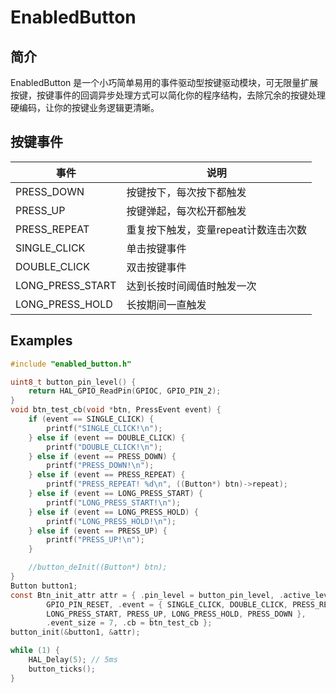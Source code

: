 # EnabledButton

## 简介
EnabledButton 是一个小巧简单易用的事件驱动型按键驱动模块，可无限量扩展按键，按键事件的回调异步处理方式可以简化你的程序结构，去除冗余的按键处理硬编码，让你的按键业务逻辑更清晰。


## 按键事件

| 事件             | 说明                                 |
| ---------------- | ------------------------------------ |
| PRESS_DOWN       | 按键按下，每次按下都触发             |
| PRESS_UP         | 按键弹起，每次松开都触发             |
| PRESS_REPEAT     | 重复按下触发，变量repeat计数连击次数 |
| SINGLE_CLICK     | 单击按键事件                         |
| DOUBLE_CLICK     | 双击按键事件                         |
| LONG_PRESS_START | 达到长按时间阈值时触发一次           |
| LONG_PRESS_HOLD  | 长按期间一直触发                     |


## Examples

```c
#include "enabled_button.h"

uint8_t button_pin_level() {
	return HAL_GPIO_ReadPin(GPIOC, GPIO_PIN_2);
}
void btn_test_cb(void *btn, PressEvent event) {
	if (event == SINGLE_CLICK) {
		printf("SINGLE_CLICK!\n");
	} else if (event == DOUBLE_CLICK) {
		printf("DOUBLE_CLICK!\n");
	} else if (event == PRESS_DOWN) {
		printf("PRESS_DOWN!\n");
	} else if (event == PRESS_REPEAT) {
		printf("PRESS_REPEAT! %d\n", ((Button*) btn)->repeat);
	} else if (event == LONG_PRESS_START) {
		printf("LONG_PRESS_START!\n");
	} else if (event == LONG_PRESS_HOLD) {
		printf("LONG_PRESS_HOLD!\n");
	} else if (event == PRESS_UP) {
		printf("PRESS_UP!\n");
	}

	//button_deInit((Button*) btn);
}
Button button1;
const Btn_init_attr attr = { .pin_level = button_pin_level, .active_level =
		GPIO_PIN_RESET, .event = { SINGLE_CLICK, DOUBLE_CLICK, PRESS_REPEAT,
		LONG_PRESS_START, PRESS_UP, LONG_PRESS_HOLD, PRESS_DOWN },
		.event_size = 7, .cb = btn_test_cb };
button_init(&button1, &attr);

while (1) {
    HAL_Delay(5); // 5ms
    button_ticks();
}
```